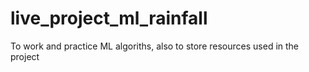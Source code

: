 # live_project_ml_rainfall
To work and practice ML algoriths, also to store resources used in the project
